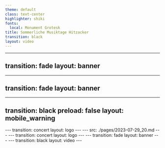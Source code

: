 ```yaml
---
theme: default
class: text-center
highlighter: shiki
fonts:
  local: Monument Grotesk
title: Sommerliche Musiktage Hitzacker
transition: black
layout: video
---
```

---
transition: fade
layout: banner
---
---
transition: fade
layout: banner
---
---
transition: black
preload: false
layout: mobile_warning
---
<AudioPlayer audioSrc="./img/audio_aler.mp3" />
---
transition: concert
layout: logo
---
---
src: ./pages/2023-07-29_20.md
---
---
transition: concert
layout: logo
---
---
transition: fade
layout: banner
---
---
transition: black
layout: video
---